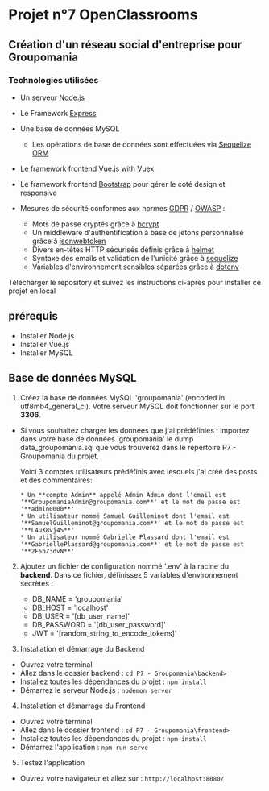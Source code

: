 # Projet n°7 OpenClassrooms

## Création d'un réseau social d'entreprise pour Groupomania

### Technologies utilisées

* Un serveur [Node.js](https://nodejs.org/en/)
* Le Framework [Express](https://expressjs.com/)
* Une base de données MySQL
    * Les opérations de base de données sont effectuées via [Sequelize ORM](https://sequelize.org/)

* Le framework frontend [Vue.js](https://vuejs.org/) with [Vuex](https://vuex.vuejs.org/)
* Le framework frontend [Bootstrap](https://getbootstrap.com/) pour gérer le coté design et responsive


* Mesures de sécurité conformes aux normes [GDPR](https://www.cnil.fr/en/gdpr-developers-guide) / [OWASP](https://owasp.org/www-project-top-ten/) : 
    * Mots de passe cryptés grâce à [bcrypt](https://www.npmjs.com/package/bcrypt)
    * Un middleware d'authentification à base de jetons personnalisé grâce à [jsonwebtoken](https://www.npmjs.com/package/jsonwebtoken)
    * Divers en-têtes HTTP sécurisés définis grâce à [helmet](https://www.npmjs.com/package/helmet)
    * Syntaxe des emails et validation de l'unicité grâce à [sequelize](https://sequelize.org/)     
    * Variables d'environnement sensibles séparées grâce à [dotenv](https://www.npmjs.com/package/dotenv)      

Télécharger le repository et suivez les instructions ci-après pour installer ce projet en local

## prérequis

* Installer Node.js
* Installer Vue.js
* Installer MySQL

## Base de données MySQL

1. Créez la base de données MySQL 'groupomania' (encoded in utf8mb4_general_ci). Votre serveur MySQL doit fonctionner sur le port **3306**.

* Si vous souhaitez charger les données que j'ai prédéfinies : importez dans votre base de données 'groupomania' le dump data_groupomania.sql que vous trouverez dans le répertoire P7 - Groupomania du projet.

    Voici 3 comptes utilisateurs prédéfinis avec lesquels j'ai créé des posts et des commentaires:
    
      * Un **compte Admin** appelé Admin Admin dont l'email est '**GroupomaniaAdmin@groupomania.com**' et le mot de passe est '**admin0000**'
      * Un utilisateur nommé Samuel Guilleminot dont l'email est '**SamuelGuilleminot@groupomania.com**' et le mot de passe est '**L4uX8vj4S**'
      * Un utilisateur nommé Gabrielle Plassard dont l'email est '**GabriellePlassard@groupomania.com**' et le mot de passe est '**2F5bZ3dvN**'

2. Ajoutez un fichier de configuration nommé '.env' à la racine du **backend**. Dans ce fichier, définissez 5 variables d'environnement secrètes :
    * DB_NAME = 'groupomania'
    * DB_HOST = 'localhost'
    * DB_USER = '[db_user_name]'
    * DB_PASSWORD = '[db_user_password]'
    * JWT = '[random_string_to_encode_tokens]'
  

3. Installation et démarrage du Backend

* Ouvrez votre terminal
* Allez dans le dossier backend : `cd P7 - Groupomania\backend>` 
* Installez toutes les dépendances du projet : `npm install`
* Démarrez le serveur Node.js : `nodemon server`

4. Installation et démarrage du Frontend

* Ouvrez votre terminal
* Allez dans le dossier frontend : `cd P7 - Groupomania\frontend>` 
* Installez toutes les dépendances du projet : `npm install`
* Démarrez l'application : `npm run serve`

5. Testez l'application
* Ouvrez votre navigateur et allez sur : `http://localhost:8080/`
